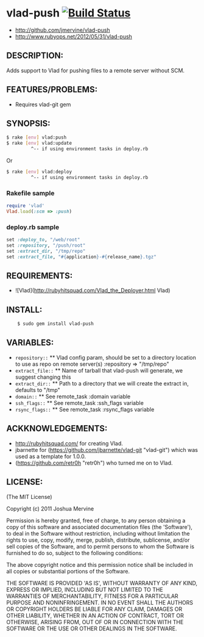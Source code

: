 # vlad-push [![Build Status](https://travis-ci.org/jmervine/vlad-push.png?brach=master)](http://travis-ci.org/jmervine/vlad-push)

* http://github.com/jmervine/vlad-push
* http://www.rubyops.net/2012/05/31/vlad-push

## DESCRIPTION:

Adds support to Vlad for pushing files to a remote server without SCM.


## FEATURES/PROBLEMS:

* Requires vlad-git gem

## SYNOPSIS:

```sh
$ rake [env] vlad:push
$ rake [env] vlad:update
         ^-- if using environment tasks in deploy.rb
```

Or

```sh
$ rake [env] vlad:deploy
         ^-- if using environment tasks in deploy.rb
```
### Rakefile sample

```ruby
require 'vlad'
Vlad.load(:scm => :push)
```

### deploy.rb sample

```ruby
set :deploy_to, "/web/root"
set :repository, "/push/root"
set :extract_dir, "/tmp/repo"
set :extract_file, "#{application}-#{release_name}.tgz"
```

## REQUIREMENTS:

* ![Vlad](http://rubyhitsquad.com/Vlad_the_Deployer.html Vlad)

## INSTALL:

```sh
    $ sudo gem install vlad-push
```

## VARIABLES:

* `repository::`
** Vlad config param, should be set to a directory location to use as repo on remote server(s) :repository => "/tmp/repo"
* `extract_file::`
** Name of tarball that vlad-push will generate, we suggest changing this
* `extract_dir::`
** Path to a directory that we will create the extract in, defaults to "/tmp"
* `domain::`
** See remote_task :domain variable
* `ssh_flags::`
** See remote_task :ssh_flags variable
* `rsync_flags::`
** See remote_task :rsync_flags variable

## ACKKNOWLEDGEMENTS:

* http://rubyhitsquad.com/ for creating Vlad.
* jbarnette for (https://github.com/jbarnette/vlad-git "vlad-git") which was used as a template for 1.0.0.
* (https://github.com/retr0h "retr0h") who turned me on to Vlad.


## LICENSE:

(The MIT License)

Copyright (c) 2011 Joshua Mervine

Permission is hereby granted, free of charge, to any person obtaining
a copy of this software and associated documentation files (the
'Software'), to deal in the Software without restriction, including
without limitation the rights to use, copy, modify, merge, publish,
distribute, sublicense, and/or sell copies of the Software, and to
permit persons to whom the Software is furnished to do so, subject to
the following conditions:

The above copyright notice and this permission notice shall be
included in all copies or substantial portions of the Software.

THE SOFTWARE IS PROVIDED 'AS IS', WITHOUT WARRANTY OF ANY KIND,
EXPRESS OR IMPLIED, INCLUDING BUT NOT LIMITED TO THE WARRANTIES OF
MERCHANTABILITY, FITNESS FOR A PARTICULAR PURPOSE AND NONINFRINGEMENT.
IN NO EVENT SHALL THE AUTHORS OR COPYRIGHT HOLDERS BE LIABLE FOR ANY
CLAIM, DAMAGES OR OTHER LIABILITY, WHETHER IN AN ACTION OF CONTRACT,
TORT OR OTHERWISE, ARISING FROM, OUT OF OR IN CONNECTION WITH THE
SOFTWARE OR THE USE OR OTHER DEALINGS IN THE SOFTWARE.
